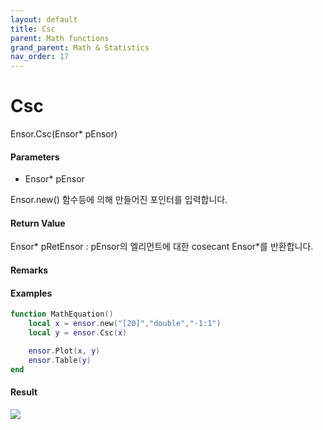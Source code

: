 ```yaml
---
layout: default
title: Csc
parent: Math functions
grand_parent: Math & Statistics
nav_order: 17
---
```


# Csc

Ensor.Csc\(Ensor\* pEnsor\)

#### Parameters

* Ensor\* pEnsor

Ensor.new\(\) 함수등에 의해 만들어진 포인터를 입력합니다.

#### Return Value

Ensor\* pRetEnsor : pEnsor의 엘리먼트에 대한 cosecant Ensor\*를 반환합니다.

#### Remarks

#### Examples

```lua
function MathEquation()
	local x = ensor.new("[20]","double","-1:1")
 	local y = ensor.Csc(x)

 	ensor.Plot(x, y)
 	ensor.Table(y)
end
```

#### Result

![](/MathAPI/CscResult.png)

